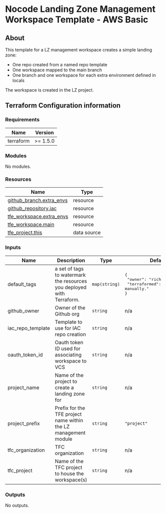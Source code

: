 # Nocode Landing Zone Management Workspace Template - AWS Basic

## About

This template for a LZ management workspace creates a simple landing zone:
- One repo created from a named repo template
- One workspace mapped to the main branch
- One branch and one workspace for each extra environment defined in locals

The workspace is created in the LZ project.


## Terraform Configuration information

<!-- BEGIN_TF_DOCS -->

### Requirements

| Name | Version |
|------|---------|
| terraform | >= 1.5.0 |

### Modules

No modules.

### Resources

| Name | Type |
|------|------|
| [github_branch.extra_envs](https://registry.terraform.io/providers/hashicorp/github/latest/docs/resources/branch) | resource |
| [github_repository.iac](https://registry.terraform.io/providers/hashicorp/github/latest/docs/resources/repository) | resource |
| [tfe_workspace.extra_envs](https://registry.terraform.io/providers/hashicorp/tfe/latest/docs/resources/workspace) | resource |
| [tfe_workspace.main](https://registry.terraform.io/providers/hashicorp/tfe/latest/docs/resources/workspace) | resource |
| [tfe_project.this](https://registry.terraform.io/providers/hashicorp/tfe/latest/docs/data-sources/project) | data source |

### Inputs

| Name | Description | Type | Default | Required |
|------|-------------|------|---------|:--------:|
| default\_tags | a set of tags to watermark the resources you deployed with Terraform. | `map(string)` | <pre>{<br>  "owner": "richard",<br>  "terraformed": "Do not edit manually."<br>}</pre> | no |
| github\_owner | Owner of the Github org | `string` | n/a | yes |
| iac\_repo\_template | Template to use for IAC repo creation | `string` | n/a | yes |
| oauth\_token\_id | Oauth token ID used for associating workspace to VCS | `string` | n/a | yes |
| project\_name | Name of the project to create a landing zone for | `string` | n/a | yes |
| project\_prefix | Prefix for the TFE project name within the LZ management module | `string` | `"project"` | no |
| tfc\_organization | TFC organization | `string` | n/a | yes |
| tfc\_project | Name of the TFC project to house the workspace(s) | `string` | n/a | yes |

### Outputs

No outputs.

<!-- END_TF_DOCS -->